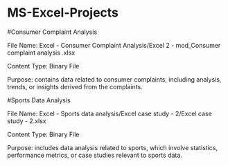 # MS-Excel-Projects
#Consumer Complaint Analysis

File Name: Excel - Consumer Complaint Analysis/Excel 2 - mod_Consumer complaint analysis .xlsx

Content Type: Binary File

Purpose: contains data related to consumer complaints, including analysis, trends, or insights derived from the complaints.


#Sports Data Analysis


File Name: Excel - Sports data analysis/Excel case study - 2/Excel case study - 2.xlsx

Content Type: Binary File

Purpose: includes data analysis related to sports, which involve statistics, performance metrics, or case studies relevant to sports data.
